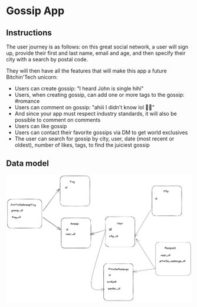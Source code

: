 # Gossip App

## Instructions

The user journey is as follows: on this great social network, a user will sign up, provide their first and last name, email and age, and then specify their city with a search by postal code.

They will then have all the features that will make this app a future Bitchin'Tech unicorn:

* Users can create gossip: "I heard John is single hihi"
* Users, when creating gossip, can add one or more tags to the gossip: #romance
* Users can comment on gossip: "ahiii I didn't know lol 💁‍♂️"
* And since your app must respect industry standards, it will also be possible to comment on comments
* Users can like gossip
* Users can contact their favorite gossips via DM to get world exclusives
* The user can search for gossip by city, user, date (most recent or oldest), number of likes, tags, to find the juiciest gossip

## Data model

![alt text](https://github.com/camillelenormand/The-Gossip-Project-DB/blob/main/public/GossipAppDiagram.png?raw=true)